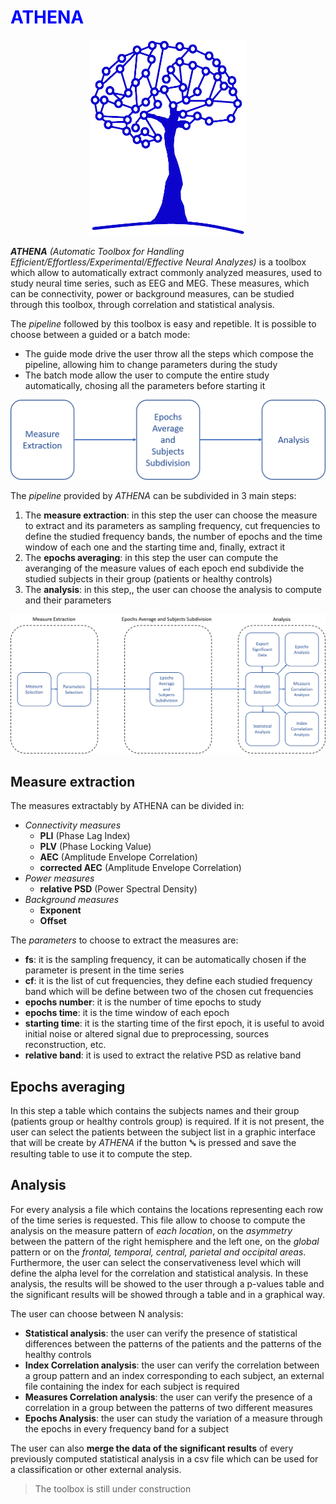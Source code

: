 # <span style="color:blue">ATHENA</span>
<p align="center">
  <img src="icon.png" width="250" title="hover text">
</p>

***ATHENA*** *(Automatic Toolbox for Handling Efficient/Effortless/Experimental/Effective Neural Analyzes)* is a toolbox which allow 
to automatically extract commonly analyzed measures, used to study neural time series, such as EEG and MEG. 
These measures, which can be connectivity, power or background measures, can be studied through this toolbox, through correlation and 
statistical analysis.

The *pipeline* followed by this toolbox is easy and repetible.
It is possible to choose between a guided or a batch mode:
- The guide mode drive the user throw all the steps which compose the pipeline, allowing him to change parameters during the study
- The batch mode allow the user to compute the entire study automatically, chosing all the parameters before starting it

<p align="center">
  <img src="pipeline_simple.png" width="600" title="hover text">
</p>

The *pipeline* provided by *ATHENA* can be subdivided in 3 main steps:
1) The **measure extraction**: in this step the  user can choose the measure to extract and its parameters as sampling frequency, cut
   frequencies to define the studied frequency bands, the number of epochs and the time window of each one and the starting time and,
   finally, extract it
2) The **epochs averaging**: in this step the user can compute the averanging of the measure values of each epoch end subdivide the studied
   subjects in their group (patients or healthy controls)
3) The **analysis**: in this step,, the user can choose the analysis to compute and their parameters

<p align="center">
  <img src="pipeline_extended.png" width="800" title="hover text">
</p>


## Measure extraction
The measures extractably by ATHENA can be divided in:
- *Connectivity measures*
  - **PLI** (Phase Lag Index)
  - **PLV** (Phase Locking Value)
  - **AEC** (Amplitude Envelope Correlation)
  - **corrected AEC** (Amplitude Envelope Correlation)
- *Power measures*
  - **relative PSD** (Power Spectral Density) 
- *Background measures*
  - **Exponent**
  - **Offset**
  
  
The *parameters* to choose to extract the measures are:
- **fs**: it is the sampling frequency, it can be automatically chosen if the parameter is present in the time series
- **cf**: it is the list of cut frequencies, they define each studied frequency band which will be define between two of the chosen cut 
      frequencies
- **epochs number**: it is the number of time epochs to study
- **epochs time**: it is the time window of each epoch
- **starting time**: it is the starting time of the first epoch, it is useful to avoid initial noise or altered signal due to preprocessing,
       sources reconstruction, etc.
- **relative band**: it is used to extract the relative PSD as relative band


## Epochs averaging
In this step a table which contains the subjects names and their group (patients group or healthy controls group) is required.
If it is not present, the user can select the patients between the subject list in a graphic interface that will be create by *ATHENA*
if the button **␚** is pressed and save the resulting table to use it to compute the step.


## Analysis
For every analysis a file which contains the locations representing each row of the time series is requested.
This file allow to choose to compute the analysis on the measure pattern of *each location*, on the *asymmetry* between the pattern of the
right hemisphere and the left one, on the *global* pattern or on the *frontal, temporal, central, parietal and occipital areas*.
Furthermore, the user can select the conservativeness level which will define the alpha level for the correlation and statistical
analysis.
In these analysis, the results will be showed to the user through a p-values table and the significant results will be showed through a
table and in a graphical way.


The user can choose between N analysis:
- **Statistical analysis**: the user can verify the presence of statistical differences between the patterns of the patients and the
       patterns of the healthy controls
- **Index Correlation analysis**: the user can verify the correlation between a group pattern and an index corresponding to each
       subject, an external file containing the index for each subject is required
- **Measures Correlation analysis**: the user can verify the presence of a correlation in a group between the patterns of two different
       measures
- **Epochs Analysis**: the user can study the variation of a measure through the epochs in every frequency band for a subject

The user can also **merge the data of the significant results** of every previously computed statistical analysis in a csv file which
can be used for a classification or other external analysis. 

> The toolbox is still under construction
